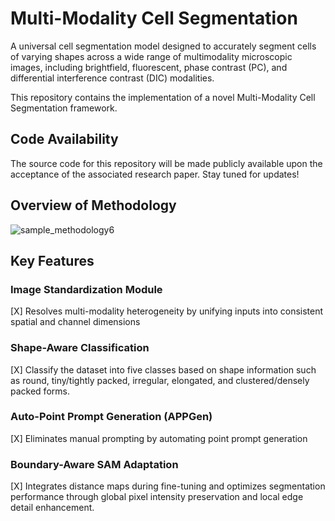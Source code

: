 # Multi-Modality Cell Segmentation 
A universal cell segmentation model designed to accurately segment cells of varying shapes across a wide range of multimodality microscopic images, including brightfield, fluorescent, phase contrast (PC), and differential interference contrast (DIC) modalities.

This repository contains the implementation of a novel Multi-Modality Cell Segmentation framework.
## Code Availability
The source code for this repository will be made publicly available upon the acceptance of the associated research paper. Stay tuned for updates!
## Overview of Methodology
![sample_methodology6](https://github.com/user-attachments/assets/522fb8b0-d593-4705-a0c0-9abbd11ba9d0)

## Key Features
### Image Standardization Module
[X] Resolves multi-modality heterogeneity by unifying inputs into consistent spatial and channel dimensions
### Shape-Aware Classification
[X] Classify the dataset into five classes based on  shape information such as round, tiny/tightly
packed, irregular, elongated, and clustered/densely packed forms.
### Auto-Point Prompt Generation (APPGen)
[X] Eliminates manual prompting by automating point prompt generation
###  Boundary-Aware SAM Adaptation
[X] Integrates distance maps during fine-tuning and optimizes segmentation performance through global pixel intensity preservation and local edge detail enhancement.

